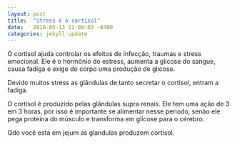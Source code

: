 ```yaml
---
layout: post
title:  "Stress e o cortisol"
date:   2016-05-13 11:09:03 -0300
categories: jekyll update
---
```

O cortisol ajuda controlar os efeitos de infecção, traumas e stress emocional.
Ele é o hormônio do estress, aumenta a glicose do sangue, causa fadiga e exige do corpo uma produção de glicose.

Devido muitos stress as glândulas de tanto secretar o cortisol, entram a fadiga.

O cortisol é produzido pelas glândulas supra renais.
Ele tem uma ação de 3 em 3 horas, por isso é importante se alimentar nesse periodo, senão ele pega proteina do músculo e transforma em glicose para o cérebro.

Qdo você esta em jejum as glandulas produzem cortisol.

[Esfera de Dyson]: https://pt.wikipedia.org/wiki/Esfera_de_Dyson
[KIC 8462852]: https://www.youtube.com/watch?v=jRAsddkoXj0
